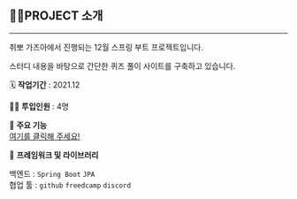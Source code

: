 ## 👩‍🏫PROJECT 소개

---

취뽀 가즈아에서 진행되는 12월 스프링 부트 프로젝트입니다.

스터디 내용을 바탕으로 간단한 퀴즈 풀이 사이트를 구축하고 있습니다.  

🗓️ **작업기간** : 2021.12

👨‍💻 **투입인원** : 4명

📒 **주요 기능**  
[여기를 클릭해 주세요!](https://github.com/intensive-study/SpringProject_new/wiki)


🌱 **프레임워크 및 라이브러리**

백엔드 : `Spring Boot` `JPA`  
협업 툴 : `github` `freedcamp` `discord`

